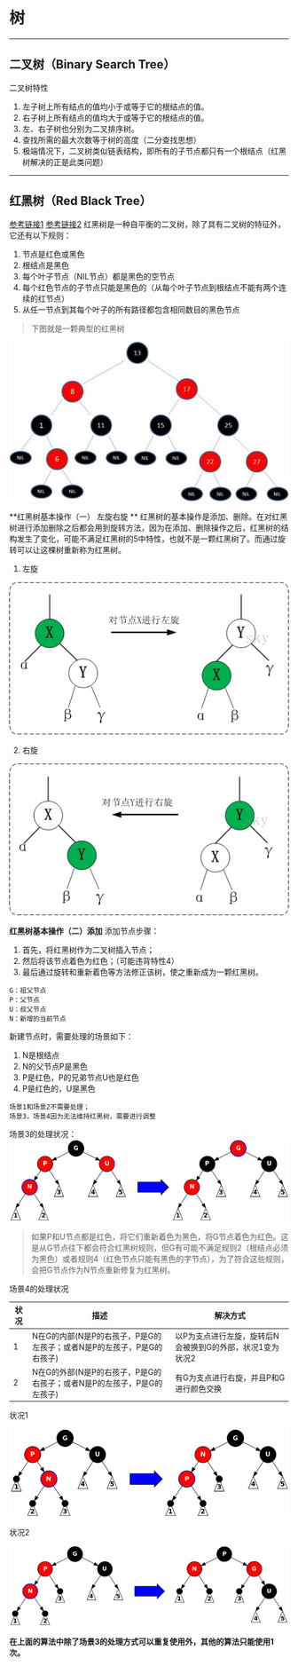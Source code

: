 # 树
- - - - -
## 二叉树（Binary Search Tree）
二叉树特性
1. 左子树上所有结点的值均小于或等于它的根结点的值。
2. 右子树上所有结点的值均大于或等于它的根结点的值。
3. 左、右子树也分别为二叉排序树。
4.  查找所需的最大次数等于树的高度（二分查找思想）
5. 极端情况下，二叉树类似链表结构，即所有的子节点都只有一个根结点（红黑树解决的正是此类问题）
- - - ---
## 红黑树（Red Black Tree）
[参考链接1](https://www.sohu.com/a/201923614_466939)
[参考链接2](https://en.wikipedia.org/wiki/Red%E2%80%93black_tree)
红黑树是一种自平衡的二叉树，除了具有二叉树的特征外，它还有以下规则：
1. 节点是红色或黑色
2. 根结点是黑色
3. 每个叶子节点（NIL节点）都是黑色的空节点
4. 每个红色节点的子节点只能是黑色的（从每个叶子节点到根结点不能有两个连续的红节点）
5. 从任一节点到其每个叶子的所有路径都包含相同数目的黑色节点

>下图就是一颗典型的红黑树

![](../resources/structure/rbtree.jpeg)

 **红黑树基本操作（一） 左旋右旋 **
红黑树的基本操作是添加、删除。在对红黑树进行添加删除之后都会用到旋转方法，因为在添加、删除操作之后，红黑树的结构发生了变化，可能不满足红黑树的5中特性，也就不是一颗红黑树了。而通过旋转可以让这棵树重新称为红黑树。
1. 左旋

 ![](../resources/structure/left-rotate.jpg)

2. 右旋

![](../resources/structure/right-rotate.jpg)

**红黑树基本操作（二）添加**
添加节点步骤：
1. 首先，将红黑树作为二叉树插入节点；
2. 然后将该节点着色为红色；（可能违背特性4）
3. 最后通过旋转和重新着色等方法修正该树，使之重新成为一颗红黑树。

``` 
G：祖父节点
P：父节点
U：叔父节点
N：新增的当前节点
```
新建节点时，需要处理的场景如下：
1. N是根结点
2. N的父节点P是黑色
3. P是红色，P的兄弟节点U也是红色
4. P是红色的，U是黑色
```
场景1和场景2不需要处理；
场景3，场景4因为无法维持红黑树，需要进行调整
```
场景3的处理状况：
![](../resources/structure/Red-black_tree_insert_case_3.png)
>如果P和U节点都是红色，将它们重新着色为黑色，将G节点着色为红色。这是从G节点往下都会符合红黑树规则，但G有可能不满足规则2（根结点必须为黑色）或者规则4（红色节点只能有黑色的字节点），为了符合这些规则，会把G节点作为N节点重新修复为红黑树。

场景4的处理状况

状况 | 描述 | 解决方式
--- | --- | --- 
  1 | N在G的内部(N是P的右孩子，P是G的左孩子；或者N是P的左孩子，P是G的右孩子)|以P为支点进行左旋，旋转后N会被换到G的外部，状况1变为状况2
  2 |N在G的外部(N是P的右孩子，P是G的右孩子；或者N是P的左孩子，P是G的左孩子) |有G为支点进行右旋，并且P和G进行颜色交换

状况1

![](../resources/structure/Red-black_tree_insert_case_4_1.png)

状况2

![](../resources/structure/Red-black_tree_insert_case_4_2.png)

**在上面的算法中除了场景3的处理方式可以重复使用外，其他的算法只能使用1次。**





